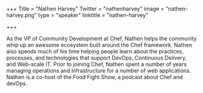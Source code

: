 +++
Title = "Nathen Harvey"
Twitter = "nathenharvey"
image = "nathen-harvey.png"
type = "speaker"
linktitle = "nathen-harvey"

+++


As the VP of Community Development at Chef, Nathen helps the community whip up an awesome ecosystem built around the Chef framework. Nathen also spends much of his time helping people learn about the practices, processes, and technologies that support DevOps, Continuous Delivery, and Web-scale IT. Prior to joining Chef, Nathen spent a number of years managing operations and infrastructure for a number of web applications. Nathen is a co-host of the Food Fight Show, a podcast about Chef and devOps.
